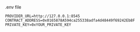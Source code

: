 .env file

```shell
PROVIDER_URL=http://127.0.0.1:8545
CONTRACT_ADDRESS=0x0165878A594ca255338adfa4d48449f69242Eb8F
PRIVATE_KEY=0xYOUR_PRIVATE_KEY
```